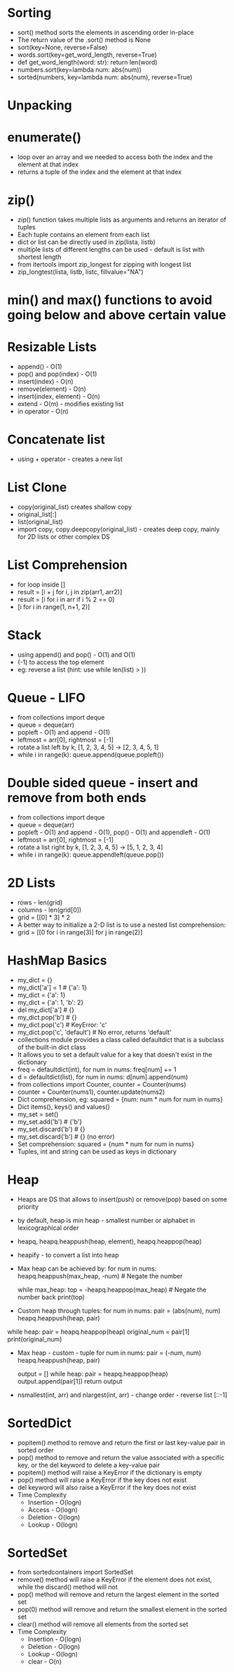 # Sorting
  * sort() method sorts the elements in ascending order in-place
  * The return value of the .sort() method is None
  * sort(key=None, reverse=False)
  * words.sort(key=get_word_length, reverse=True)
  * def get_word_length(word: str): return len(word)
  * numbers.sort(key=lambda num: abs(num))
  * sorted(numbers, key=lambda num: abs(num), reverse=True)

# Unpacking
# enumerate()
  * loop over an array and we needed to access both the index and the element at that index
  * returns a tuple of the index and the element at that index
    
# zip()
  * zip() function takes multiple lists as arguments and returns an iterator of tuples
  * Each tuple contains an element from each list
  * dict or list can be directly used in zip(lista, listb)
  * multiple lists of different lengths can be used - default is list with shortest length
  * from itertools import zip_longest for zipping with longest list
  * zip_longtest(lista, listb, listc, fillvalue="NA")
    
# min() and max() functions to avoid going below and above certain value

# Resizable Lists
* append() - O(1)
* pop() and pop(index) - O(1)
* insert(index) - O(n)
* remove(element) - O(n)
* insert(index, element) - O(n)
* extend - O(m) - modifies existing list
* in operator - O(n)

# Concatenate list
* using + operator - creates a new list

# List Clone
* copy(original_list) creates shallow copy
* original_list[:]
* list(original_list)
* import copy, copy.deepcopy(original_list) - creates deep copy, mainly for 2D lists or other complex DS

# List Comprehension
* for loop inside []
* result = [i + j for i, j in zip(arr1, arr2)]
* result = [i for i in arr if i % 2 == 0]
* [i for i in range(1, n+1, 2)]

# Stack
* using append() and pop() - O(1) and O(1)
* (-1) to access the top element
* eg: reverse a list (hint: use while len(list) > ))

# Queue - LIFO
* from collections import deque
* queue = deque(arr)
* popleft - O(1) and append - O(1)
* leftmost = arr[0], rightmost = [-1]
* rotate a list left by k, [1, 2, 3, 4, 5] -> [2, 3, 4, 5, 1]
* while i in range(k): queue.append(queue.popleft())

# Double sided queue - insert and remove from both ends
* from collections import deque
* queue = deque(arr)
* popleft - O(1) and append - O(1), pop() - O(1) and appendleft - O(1)
* leftmost = arr[0], rightmost = [-1]
* rotate a list right by k, [1, 2, 3, 4, 5] -> [5, 1, 2, 3, 4]
* while i in range(k): queue.appendleft(queue.pop())

# 2D Lists
* rows - len(grid)
* columns - len(grid[0])
* grid = [[0] * 3] * 2
* A better way to initialize a 2-D list is to use a nested list comprehension:
* grid = [[0 for i in range(3)] for j in range(2)]

# HashMap Basics
* my_dict = {}
* my_dict['a'] = 1 # {'a': 1}
* my_dict = {'a': 1}
* my_dict = {'a': 1, 'b': 2}
* del my_dict['a'] # {}
* my_dict.pop('b') # {}
* my_dict.pop('c') # KeyError: 'c'
* my_dict.pop('c', 'default') # No error, returns 'default'
* collections module provides a class called defaultdict that is a subclass of the built-in dict class
* It allows you to set a default value for a key that doesn't exist in the dictionary
* freq = defaultdict(int), for num in nums: freq[num] += 1
* d = defaultdict(list), for num in nums: d[num].append(num)
* from collections import Counter, counter = Counter(nums)
* counter = Counter(nums1), counter.update(nums2)
* Dict comprehension, eg: squared = {num: num * num for num in nums}
* Dict items(), keys() and values()
* my_set = set()
* my_set.add('b') # {'b'}
* my_set.discard('b') # {}
* my_set.discard('b') # {} (no error)
* Set comprehension: squared = {num * num for num in nums}
* Tuples, int and string can be used as keys in dictionary

# Heap
* Heaps are DS that allows to insert(push) or remove(pop) based on some priority
* by default, heap is min heap - smallest number or alphabet in lexicographical order
* heapq, heapq.heappush(heap, element), heapq.heappop(heap)
* heapify - to convert a list into heap
* Max heap can be achieved by:
  for num in nums:
        heapq.heappush(max_heap, -num) # Negate the number

  while max_heap:
        top = -heapq.heappop(max_heap) # Negate the number back
        print(top)
 * Custom heap through tuples:
 for num in nums:
    pair = (abs(num), num)
    heapq.heappush(heap, pair)

 while heap:
    pair = heapq.heappop(heap)
    original_num = pair[1]
    print(original_num) 
  * Max heap - custom - tuple
      for num in nums:
         pair = (-num, num)
         heapq.heappush(heap, pair)

      output = []
      while heap:
         pair = heapq.heappop(heap)
         output.append(pair[1])
      return output
   * nsmallest(int, arr) and nlargest(int, arr) - change order - reverse list [::-1]

# SortedDict
* popitem() method to remove and return the first or last key-value pair in sorted order
* pop() method to remove and return the value associated with a specific key, or the del keyword to delete a key-value pair
* popitem() method will raise a KeyError if the dictionary is empty
* pop() method will raise a KeyError if the key does not exist
* del keyword will also raise a KeyError if the key does not exist
* Time Complexity
    * Insertion - O(logn)
    * Access - O(logn)
    * Deletion - O(logn)
    * Lookup - O(logn)
 
# SortedSet
* from sortedcontainers import SortedSet
* remove() method will raise a KeyError if the element does not exist, while the discard() method will not
* pop() method will remove and return the largest element in the sorted set
* pop(0) method will remove and return the smallest element in the sorted set
* clear() method will remove all elements from the sorted set
* Time Complexity
    * Insertion - O(logn)
    * Deletion - O(logn)
    * Lookup - O(logn)
    * clear - O(n)



